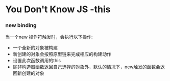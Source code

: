 # You Don't Know JS -this

### new binding 
当一个new 操作符触发时，会执行以下操作:

- 一个全新的对象被构建
- 新创建的对象会按照原型链来完成相应的构建动作
- 设置此次函数调用的this
- 除非构造器函数返回自己选择的对象外，默认的情况下，new触发的函数会返回新创建的对象 